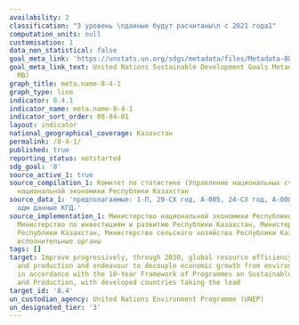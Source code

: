 ```yaml
---
availability: 2
classification: "3 уровень \nданные будут расчитаны\n с 2021 года1"
computation_units: null
customisation: 1
data_non_statistical: false
goal_meta_link: 'https://unstats.un.org/sdgs/metadata/files/Metadata-08-04-01.pdf '
goal_meta_link_text: United Nations Sustainable Development Goals Metadata (PDF 4.0
  MB)
graph_title: meta.name-8-4-1
graph_type: line
indicator: 8.4.1
indicator_name: meta.name-8-4-1
indicator_sort_order: 08-04-01
layout: indicator
national_geographical_coverage: Казахстан
permalink: /8-4-1/
published: true
reporting_status: notstarted
sdg_goal: '8'
source_active_1: true
source_compilation_1: Комитет по статистике (Управление национальных счетов) Министерства
  национальной экономики Республики Казахстан
source_data_1: 'предполагаемые: 1-П, 29-СХ год, А-005, 24-СХ год, А-008, 1-ТС-мес,
  адм данные КГД.'
source_implementation_1: Министерство национальной экономики Республики Казахстан,
  Министерство по инвестициям и развитию Республики Казахстан, Министерство энергетики
  Республики Казахстан, Министерство сельского хозяйства Республики Казахстан, Местные
  исполнительные органы
tags: []
target: Improve progressively, through 2030, global resource efficiency in consumption
  and production and endeavour to decouple economic growth from environmental degradation,
  in accordance with the 10-Year Framework of Programmes on Sustainable Consumption
  and Production, with developed countries taking the lead
target_id: '8.4'
un_custodian_agency: United Nations Environment Programme (UNEP)
un_designated_tier: '3'
---
```

